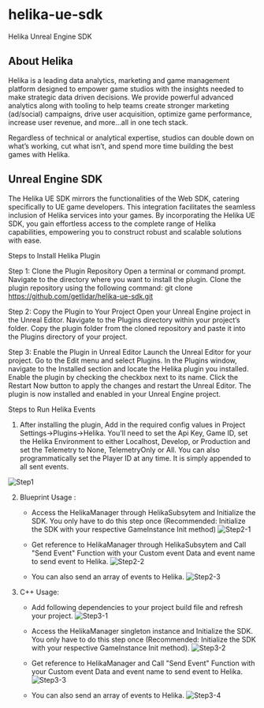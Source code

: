 # helika-ue-sdk
Helika Unreal Engine SDK

## About Helika
Helika is a leading data analytics, marketing and game management platform designed to empower game studios with the insights needed to make strategic data driven decisions. We provide powerful advanced analytics along with tooling to help teams create stronger marketing (ad/social) campaigns, drive user acquisition, optimize game performance, increase user revenue, and more…all in one tech stack.

Regardless of technical or analytical expertise, studios can double down on what’s working, cut what isn’t, and spend more time building the best games with Helika.

## Unreal Engine SDK
The Helika UE SDK mirrors the functionalities of the Web SDK, catering specifically to UE game developers. This integration facilitates the seamless inclusion of Helika services into your games. By incorporating the Helika UE SDK, you gain effortless access to the complete range of Helika capabilities, empowering you to construct robust and scalable solutions with ease.

Steps to Install Helika Plugin

Step 1: Clone the Plugin Repository
Open a terminal or command prompt.
Navigate to the directory where you want to install the plugin.
Clone the plugin repository using the following command:
git clone https://github.com/getlidar/helika-ue-sdk.git

Step 2: Copy the Plugin to Your Project
Open your Unreal Engine project in the Unreal Editor.
Navigate to the Plugins directory within your project’s folder.
Copy the plugin folder from the cloned repository and paste it into the Plugins directory of your project.

Step 3: Enable the Plugin in Unreal Editor
Launch the Unreal Editor for your project.
Go to the Edit menu and select Plugins.
In the Plugins window, navigate to the Installed section and locate the Helika plugin you installed.
Enable the plugin by checking the checkbox next to its name.
Click the Restart Now button to apply the changes and restart the Unreal Editor.
The plugin is now installed and enabled in your Unreal Engine project.

Steps to Run Helika Events

1. After installing the plugin, Add in the required config values in Project Settings->Plugins->Helika. You'll need to set the Api Key, Game ID, set the Helika Environment to either Localhost, Develop, or Production and set the Telemetry to None, TelemetryOnly or All. You can also programmatically set the Player ID at any time. It is simply appended to all sent events.

![Step1](https://github.com/user-attachments/assets/b2f42773-f694-44f9-b008-fdad38b64b9f)

2. Blueprint Usage : 
    - Access the HelikaManager through HelikaSubsytem and Initialize the SDK. You only have to do this step once (Recommended: Initialize the SDK with your respective GameInstance Init method) 
    ![Step2-1](https://github.com/user-attachments/assets/89014a04-9cae-419e-8e16-0723493a2e6f)

    - Get reference to HelikaManager through HelikaSubsytem and Call "Send Event" Function with your Custom event Data and event name to send event to Helika.
    ![Step2-2](https://github.com/user-attachments/assets/07276684-134d-404a-885c-abe6b1419dac)

    - You can also send an array of events to Helika.
    ![Step2-3](https://github.com/user-attachments/assets/efb028d1-7ced-4590-aefe-49b9c98bb4e4)

3. C++ Usage:
    - Add following dependencies to your project build file and refresh your project.
    ![Step3-1](https://github.com/user-attachments/assets/4bd178e0-f086-4ef9-9990-6045cdec1112)

    - Access the HelikaManager singleton instance and Initialize the SDK. You only have to do this step once (Recommended: Initialize the SDK with your respective GameInstance Init method).
    ![Step3-2](https://github.com/user-attachments/assets/dcb12751-105d-4c6e-9f34-6eea6f5b0e56)

    - Get reference to HelikaManager and Call "Send Event" Function with your Custom event Data and event name to send event to Helika. 
    ![Step3-3](https://github.com/user-attachments/assets/75975fee-5d5f-4781-aa11-207951f56d01)

    - You can also send an array of events to Helika. 
    ![Step3-4](https://github.com/user-attachments/assets/ab4ec2f2-e216-4025-8c8e-33301905c37a)
